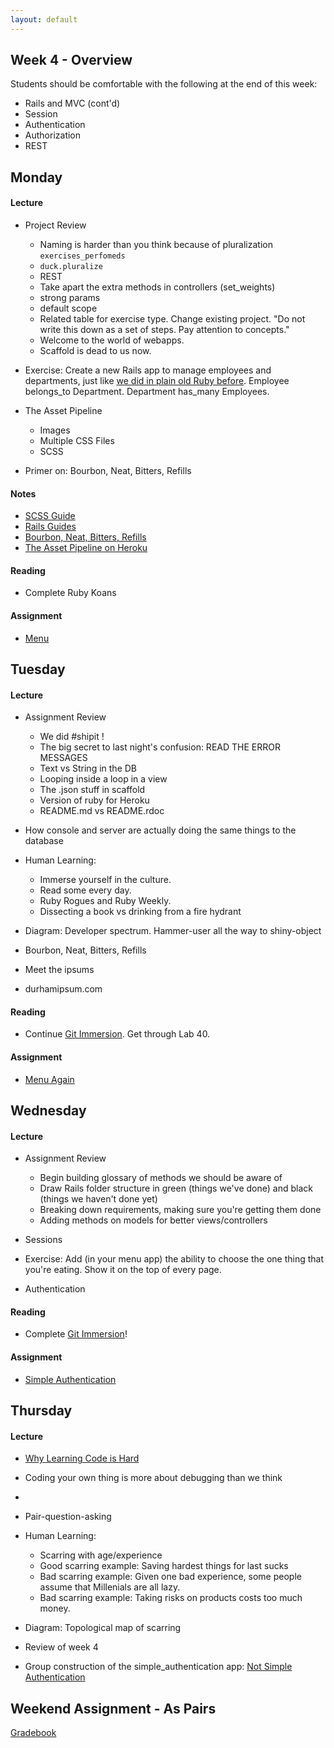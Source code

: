 ```yaml
---
layout: default
---
```


## Week 4 - Overview

Students should be comfortable with the following at the end of this week:

* Rails and MVC (cont'd)
* Session
* Authentication
* Authorization
* REST

## Monday

#### Lecture

* Project Review
  * Naming is harder than you think because of pluralization `exercises_perfomeds`
  * `duck.pluralize`
  * REST
  * Take apart the extra methods in controllers (set_weights)
  * strong params
  * default scope
  * Related table for exercise type.  Change existing project.  "Do not write this down as a set of steps.  Pay attention to concepts."
  * Welcome to the world of webapps.
  * Scaffold is dead to us now.

* Exercise: Create a new Rails app to manage employees and departments, just like [we did in plain old Ruby before](https://github.com/tiyd-rails-2015-01/employee_reviews).  Employee belongs_to Department.  Department has_many Employees.  

* The Asset Pipeline
  * Images
  * Multiple CSS Files
  * SCSS
* Primer on: Bourbon, Neat, Bitters, Refills

#### Notes

* [SCSS Guide](http://sass-lang.com/)
* [Rails Guides](http://guides.rubyonrails.org/index.html)
* [Bourbon, Neat, Bitters, Refills](http://bourbon.io/)
* [The Asset Pipeline on Heroku](https://devcenter.heroku.com/articles/rails-4-asset-pipeline)

#### Reading

* Complete Ruby Koans

#### Assignment

* [Menu](https://github.com/tiyd-rails-2015-01/menu)

<!-- This was a harder day than expected.  Next time I should cover less on Monday and more on Tuesday?  Tuesday did turn out to be the right amount, though.  -->

## Tuesday

#### Lecture

* Assignment Review
  * We did #shipit !
  * The big secret to last night's confusion: READ THE ERROR MESSAGES
  * Text vs String in the DB
  * Looping inside a loop in a view
  * The .json stuff in scaffold
  * Version of ruby for Heroku
  * README.md vs README.rdoc

* How console and server are actually doing the same things to the database

* Human Learning:
  * Immerse yourself in the culture.
  * Read some every day.
  * Ruby Rogues and Ruby Weekly.
  * Dissecting a book vs drinking from a fire hydrant
* Diagram: Developer spectrum.  Hammer-user all the way to shiny-object

* Bourbon, Neat, Bitters, Refills <!-- Maybe consider just Foundation next time. -->
* Meet the ipsums
* durhamipsum.com

#### Reading

* Continue [Git Immersion](http://gitimmersion.com/).  Get through Lab 40.

#### Assignment

* [Menu Again](https://github.com/tiyd-rails-2015-01/menu)


## Wednesday

#### Lecture

* Assignment Review
  * Begin building glossary of methods we should be aware of
  * Draw Rails folder structure in green (things we've done) and black (things we haven't done yet)
  * Breaking down requirements, making sure you're getting them done
  * Adding methods on models for better views/controllers

* Sessions
* Exercise: Add (in your menu app) the ability to choose the one thing that you're eating.  Show it on the top of every page.
* Authentication

<!-- It was suggested by students that the second half of this morning wasn't useful, and that it would have been better to do a build-it-together day like Thursday turned out to be. -->

#### Reading

* Complete [Git Immersion](http://gitimmersion.com/)!

#### Assignment

* [Simple Authentication](https://github.com/tiyd-rails-2015-01/simple_authentication)


## Thursday

#### Lecture

* [Why Learning Code is Hard](http://www.vikingcodeschool.com/posts/why-learning-to-code-is-so-damn-hard)
* Coding your own thing is more about debugging than we think
*

* Pair-question-asking

* Human Learning:
  * Scarring with age/experience
  * Good scarring example: Saving hardest things for last sucks
  * Bad scarring example: Given one bad experience, some people assume that Millenials are all lazy.
  * Bad scarring example: Taking risks on products costs too much money.
* Diagram: Topological map of scarring

* Review of week 4
* Group construction of the simple_authentication app: [Not Simple Authentication](https://github.com/masonfmatthews/not_simple_authentication)

## Weekend Assignment - As Pairs

[Gradebook](https://github.com/tiyd-rails-2015-01/gradebook)

<!--
Still haven't done:

* How to Google
* Software development is a "wicked" problem
* Multi-tenancy discussion
* Many-to-many?
* Fixtures/seeding
* Helpers and Partials
* Class variables - DON'T
* Just saying: you can return objects when true/false is expected
* Trying to change an array in an outer scope inside a called function.

* [Merging Apps and Heroku Deployments](https://github.com/masonfmatthews/rails_assignments/tree/master/assignments/heroku_deployments) - AS PAIRS

* [Student Awards](https://github.com/masonfmatthews/rails_assignments/tree/master/assignments/student_awards)

* [Rails Testing and Coverage](https://github.com/masonfmatthews/rails_assignments/tree/master/assignments/rails_testing_and_coverage)

-->
